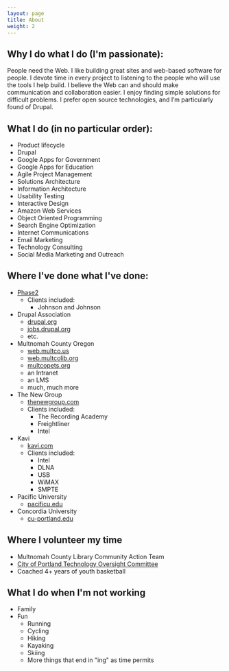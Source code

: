 ```yaml
---
layout: page
title: About
weight: 2
---
```


## Why I do what I do (I'm passionate):
People need the Web. I like building great sites and web-based software for people. I devote time in every project to listening to the people who will use the tools I help build.
I believe the Web can and should make communication and collaboration easier. I enjoy finding simple solutions for difficult problems.
I prefer open source technologies, and I’m particularly found of Drupal.

## What I do (in no particular order):
* Product lifecycle
* Drupal
* Google Apps for Government
* Google Apps for Education
* Agile Project Management
* Solutions Architecture
* Information Architecture
* Usability Testing
* Interactive Design
* Amazon Web Services
* Object Oriented Programming
* Search Engine Optimization
* Internet Communications
* Email Marketing
* Technology Consulting
* Social Media Marketing and Outreach

## Where I've done what I've done:
* [Phase2](https://phase2technology.com)
  * Clients included:
    * Johnson and Johnson
* Drupal Association
  * [drupal.org](https://drupal.org)
  * [jobs.drupal.org](https://jobs.drupal.org)
  * etc.
* Multnomah County Oregon
  * [web.multco.us](https://web.multco.us)
  * [web.multcolib.org](web.multcolib.org)
  * [multcopets.org](https://multcopets.org)
  * an Intranet
  * an LMS
  * much, much more
* The New Group
  * [thenewgroup.com](http://thenewgroup.com)
  * Clients included:
    * The Recording Academy
    * Freightliner
    * Intel
* Kavi
  * [kavi.com](http://kavi.com)
  * Clients included:
    * Intel
    * DLNA
    * USB
    * WiMAX
    * SMPTE
* Pacific University
  * [pacificu.edu](http://pacificu.edu)
* Concordia University
  * [cu-portland.edu](http://cu-portland.edu)

## Where I volunteer my time

* Multnomah County Library Community Action Team
* [City of Portland Technology Oversight Committee](https://www.portlandoregon.gov/omf/56112)
* Coached 4+ years of youth basketball

## What I do when I'm not working

* Family
* Fun
  * Running
  * Cycling
  * Hiking
  * Kayaking
  * Skiing
  * More things that end in "ing" as time permits
